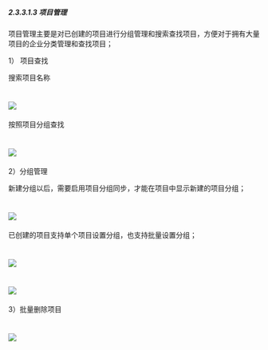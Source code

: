 ##### 2.3.3.1.3 项目管理

项目管理主要是对已创建的项目进行分组管理和搜索查找项目，方便对于拥有大量项目的企业分类管理和查找项目；

1） 项目查找

搜索项目名称

# ![](/assets/3配置中心-项目管理1.png)

按照项目分组查找

# ![](/assets/3配置中心-项目管理-分组查找.png)

2）分组管理

新建分组以后，需要启用项目分组同步，才能在项目中显示新建的项目分组；

# ![](/assets/3配置中心-项目管理-分组管理1.png)

已创建的项目支持单个项目设置分组，也支持批量设置分组；

# ![](/assets/3配置中心-项目管理-分组管理-单个项目.png)

# ![](/assets/3配置中心-项目管理-分组管理-批量设置.png)

3）批量删除项目

# ![](/assets/3配置中心-项目管理-分组管理-批量删除.png)